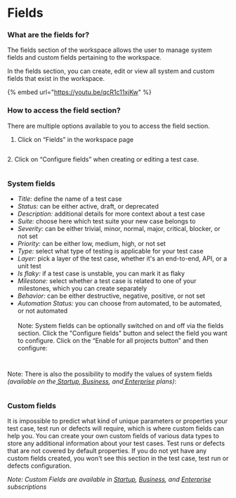 # Fields

### What are the fields for?

The fields section of the workspace allows the user to manage system fields and custom fields pertaining to the workspace.

In the fields section, you can create, edit or view all system and custom fields that exist in the workspace.

{% embed url="https://youtu.be/qcR1c11xjKw" %}

### How to access the field section? <a href="#h_6c69af1f3d" id="h_6c69af1f3d"></a>

There are multiple options available to you to access the field section.

1. Click on “Fields” in the workspace page

<figure><img src="https://qase.intercom-attachments-7.com/i/o/610025904/e6fefe32f70059c2f33a8435/52EjweXOD7pY826X3omUiSZdccnsoCj9_ShSJh3sEQdyHpMhhYKopk2lHrAH6w9JxeVUj0wrFbM1eqzxgso6B19AHrzfFtwFFImEuKPybVFAAJfMr37Xkr4NTLYMiqzaabz5ZpbkY4lBxRQxyK7e0V9HXwoQzBhMpihcb3Dx5YmBirONC1-SEfQ-DLkmgA" alt=""><figcaption></figcaption></figure>

2\. Click on “Configure fields” when creating or editing a test case.

<figure><img src="https://qase.intercom-attachments-7.com/i/o/610025913/63b79d677a23eb3c7635eedb/qV4X6MQq9qkugGZHOdaP9URjPtpyGlTdJrMAp6AHwQt7LOt-dIZwVr5sERddtQ0EU-nwdxJqsBpihvJxkhXghJv_lokuEBK3MD3ZgclrVnuQmQq-rMb1EClksUlvJrlN2hiGyXzRhZos5fWhK2jkB3grJwaEIN0HVOMcCFU7q7Zpp8VDAI_uH7W4FyAD1w" alt=""><figcaption></figcaption></figure>

### System fields <a href="#h_9720e1be27" id="h_9720e1be27"></a>

* _Title:_ define the name of a test case
* _Status:_ can be either active, draft, or deprecated
* _Description:_ additional details for more context about a test case
* _Suite:_ choose here which test suite your new case belongs to
* _Severity:_ can be either trivial, minor, normal, major, critical, blocker, or not set
* _Priority:_ can be either low, medium, high, or not set
* _Type:_ select what type of testing is applicable for your test case
* _Layer:_ pick a layer of the test case, whether it's an end-to-end, API, or a unit test
* _Is flaky:_ if a test case is unstable, you can mark it as flaky
* _Milestone:_ select whether a test case is related to one of your milestones, which you can create separately
* _Behavior:_ can be either destructive, negative, positive, or not set
* _Automation Status:_ you can choose from automated, to be automated, or not automated\
  \
  Note: System fields can be optionally switched on and off via the fields section. Click the "Configure fields" button and select the field you want to configure. Click on the “Enable for all projects button” and then configure:

<figure><img src="https://qase.intercom-attachments-7.com/i/o/610025921/95c82726854c0714c5142f92/tbBLEHHZZFvtZLnZzGpimEVs8X3Q62OZiOm3asv3D9CbtUfd-WlARubtzqMH0GyUoD7XvIMVf5cSpMCuQ6YiWSHCRT-59ldnKYQ-DzjsMBRfaxRjnH-WB5xwG7J65qf9WwlDonj5dR_ItIVqE-JBQzDcuN1b5j5CaRUT_5rVGhG9x1T8swfzNuvprldjdg" alt=""><figcaption></figcaption></figure>

<figure><img src="https://qase.intercom-attachments-7.com/i/o/610025929/1c1c4336252e18511cb47ee1/h5VSdaGzRN3y9WDJ2U13wNQV0GNQSh-zuJMxvPVRRuiiIXzRbRxzlV1RLHMf5QBo4gDSV1qpJmL0vp-f3JT1xn4f-F8abETqZiXWpWXCsZV8JqZ0ErL1fCiqESI7JTlbO9Vm0xUQNiJrYmPmq1dyK0HvJpPFA20TT0eyiTXjbLJWSt0Xf_0hSf5cgwINuQ" alt=""><figcaption></figcaption></figure>

Note: There is also the possibility to modify the values of system fields _(available on the_[ _Startup_](https://help.qase.io/en/articles/5563728-startup-plan)_,_[ _Business_](https://help.qase.io/en/articles/5563727-business-plan)_, and_[ _Enterprise_](https://help.qase.io/en/articles/6640055-enterprise-plan) _plans)_:

<figure><img src="https://qase.intercom-attachments-7.com/i/o/610025936/31c7f33eb30a78ddd9e264d6/mQL-CtfAPgu0905H55YCg2Zi-fnBAMI0ET-wRCjcTPB0Atv3Ye_0Wwc30Xy_WZgbV216yRokUltm2DRJBHGbdCL-XAFvLpiTvh5qGZMjn4bJdz7CYDhwwV1yGO8iuhDka-x2TK0Ka-DyuX7AoSOs0DpUaFaBcNWq8jsBlsMeogzmC6FDxKoK4_5JSN_viA" alt=""><figcaption></figcaption></figure>

### Custom fields <a href="#h_8b74fe6938" id="h_8b74fe6938"></a>

It is impossible to predict what kind of unique parameters or properties your test case, test run or defects will require, which is where custom fields can help you. You can create your own custom fields of various data types to store any additional information about your test cases. Test runs or defects that are not covered by default properties. If you do not yet have any custom fields created, you won't see this section in the test case, test run or defects configuration.

_Note: Custom Fields are available in_ [_Startup_](https://help.qase.io/en/articles/5563728-startup-plan)_,_ [_Business_](https://help.qase.io/en/articles/5563727-business-plan)_, and_ [_Enterprise_](https://help.qase.io/en/articles/6640055-enterprise-plan) _subscriptions_
